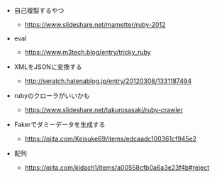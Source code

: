 - 自己複製するやつ

  - https://www.slideshare.net/mametter/ruby-2012

- eval
  - https://www.m3tech.blog/entry/tricky_ruby

- XMLをJSONに変換する
  - http://seratch.hatenablog.jp/entry/20120308/1331187494

- rubyのクローラがいいかも

  - https://www.slideshare.net/takurosasaki/ruby-crawler

- Fakerでダミーデータを生成する
  - https://qiita.com/Keisuke69/items/edcaadc100361cf945e2


- 配列
  - https://qiita.com/kidach1/items/a00558cfb0a6a3e23f4b#reject

